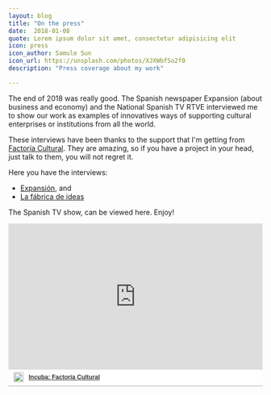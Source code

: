 ```yaml
---
layout: blog
title: "On the press"
date:  2018-01-08 
quote: Lorem ipsum dolor sit amet, consectetur adipisicing elit
icon: press
icon_author: Samule Sun
icon_url: https://unsplash.com/photos/XJXWbfSo2f0
description: "Press coverage about my work"

---
```


The end of 2018 was really good. The Spanish newspaper Expansion (about business and economy) and the National Spanish TV RTVE interviewed me
to show our work as examples of innovatives ways of supporting cultural enterprises or
institutions from all the world.

These interviews have been thanks to the support that I'm getting from [Factoría Cultural](http://factoriacultural.es/).
They are amazing, so if you have a project in your head, just talk to them, you will not regret it.

Here you have the interviews:

 * [Expansión](http://www.expansion.com/pymes/2017/12/13/5a294f9fe2704ee74d8b45b1.html), and
 * [La fábrica de ideas](http://www.rtve.es/alacarta/videos/fabrica-de-ideas/fdi-incuba/4327223/)

The Spanish TV show, can be viewed here. Enjoy!

<div style="width:100%;padding-top:64%;position:relative;border-bottom:1px solid #aaa;display:inline-block;background:#eee;background:rgba(255,255,255,0.9);">
    <iframe frameborder="0" src="http://www.rtve.es/drmn/embed/video/4327223" name="Incuba: Factoría Cultural" scrolling="no" style="width:100%;height:90%;position:absolute;left:0;top:0;overflow:hidden;" allowfullscreen></iframe>
    <div style="position:absolute;bottom:0;left:0;font-family:arial,helvetica,sans-serif;font-size:12px;line-height:1.833;display:inline-block;padding:5px 0 5px 10px;">
        <span style="float:left;margin-right:10px;">
        	<img style="height:20px;width:auto;background: transparent;padding:0;margin:0;" src="http://img.irtve.es/css/rtve.commons/rtve.header.footer/i/logoRTVEes.png">
        </span>
       	<a style="color:#333;font-weight:bold;" title="Incuba: Factoría Cultural" href="http://www.rtve.es/alacarta/videos/fabrica-de-ideas/fdi-incuba/4327223/">
            <strong>Incuba: Factoría Cultural</strong>
		</a>
	</div>
</div>
